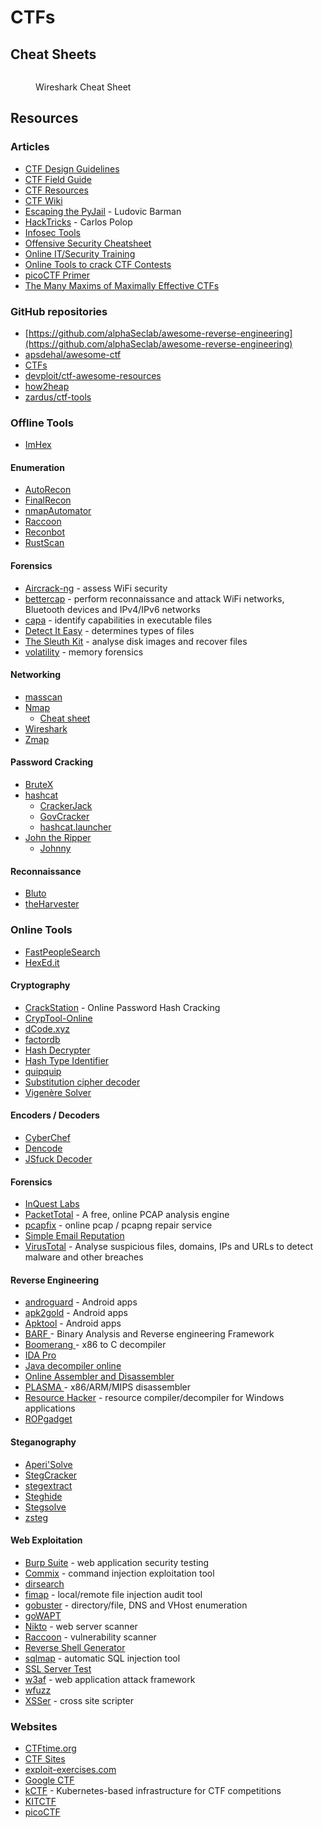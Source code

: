# CTFs

## Cheat Sheets

<figure><img src="https://cdn.comparitech.com/wp-content/uploads/2019/06/Wireshark-Cheat-Sheet-1.jpg.webp" alt=""><figcaption><p>Wireshark Cheat Sheet</p></figcaption></figure>

## Resources

### Articles

* [CTF Design Guidelines](https://bit.ly/ctf-design)
* [CTF Field Guide](https://trailofbits.github.io/ctf/)
* [CTF Resources](https://ctfs.github.io/resources/)
* [CTF Wiki](https://ctf-wiki.mahaloz.re/)
* [Escaping the PyJail](https://lbarman.ch/blog/pyjail/) - Ludovic Barman
* [HackTricks](https://book.hacktricks.xyz/welcome/readme) - Carlos Polop
* [Infosec Tools](https://shellsharks.com/infosec-tools)
* [Offensive Security Cheatsheet](https://cheatsheet.haax.fr/)
* [Online IT/Security Training](https://shellsharks.com/online-training)
* [Online Tools to crack CTF Contests](https://dhanumaalaian.medium.com/online-tools-to-crack-ctf-contest-1ad7efa958da)
* [picoCTF Primer](https://primer.picoctf.com/)
* [The Many Maxims of Maximally Effective CTFs](https://web.archive.org/web/20201124033521/https://captf.com/maxims.html)

### GitHub repositories

* [https://github.com/alphaSeclab/awesome-reverse-engineering](https://github.com/alphaSeclab/awesome-reverse-engineering)
* [apsdehal/awesome-ctf](https://github.com/apsdehal/awesome-ctf)
* [CTFs](https://github.com/ctfs)
* [devploit/ctf-awesome-resources](https://github.com/devploit/ctf-awesome-resources)
* [how2heap](https://github.com/shellphish/how2heap/)
* [zardus/ctf-tools](https://github.com/zardus/ctf-tools)

### Offline Tools

* [ImHex](https://imhex.werwolv.net/)

#### Enumeration

* [AutoRecon](https://github.com/Tib3rius/AutoRecon)
* [FinalRecon](https://github.com/thewhiteh4t/FinalRecon)
* [nmapAutomator](https://github.com/21y4d/nmapAutomator)
* [Raccoon](https://github.com/evyatarmeged/Raccoon)
* [Reconbot](https://github.com/0bs3ssion/Reconbot)
* [RustScan](https://github.com/RustScan/RustScan)

#### Forensics

* [Aircrack-ng](https://www.aircrack-ng.org/) - assess WiFi security
* [bettercap](https://www.bettercap.org/) - perform reconnaissance and attack WiFi networks, Bluetooth devices and IPv4/IPv6 networks
* [capa](https://github.com/mandiant/capa) - identify capabilities in executable files
* [Detect It Easy](https://github.com/horsicq/Detect-It-Easy) - determines types of files
* [The Sleuth Kit](https://www.sleuthkit.org/) - analyse disk images and recover files
* [volatility](https://github.com/volatilityfoundation/volatility) - memory forensics

#### Networking

* [masscan](https://github.com/robertdavidgraham/masscan)
* [Nmap](https://nmap.org/)
  * [Cheat sheet](https://www.stationx.net/nmap-cheat-sheet/)
* [Wireshark](https://www.wireshark.org/)
* [Zmap](https://zmap.io/)

#### Password Cracking

* [BruteX](https://github.com/1N3/BruteX)
* [hashcat](https://hashcat.net/hashcat/)
  * [CrackerJack](https://github.com/ctxis/crackerjack)
  * [GovCracker](https://github.com/Are-s-h/GovCracker)
  * [hashcat.launcher](https://github.com/s77rt/hashcat.launcher)
* [John the Ripper](https://www.openwall.com/john/)
  * [Johnny](https://github.com/openwall/johnny)

#### Reconnaissance

* [Bluto](https://github.com/darryllane/Bluto)
* [theHarvester](https://github.com/laramies/theHarvester)

### Online Tools

* [FastPeopleSearch](https://www.fastpeoplesearch.com/)
* [HexEd.it](https://hexed.it/)

#### Cryptography

* [CrackStation](https://crackstation.net/) - Online Password Hash Cracking
* [CrypTool-Online](https://www.cryptool.org/en/cto/)
* [dCode.xyz](https://www.dcode.fr/en)
* [factordb](http://factordb.com/)
* [Hash Decrypter](https://hashes.com/en/decrypt/hash)
* [Hash Type Identifier](https://hashes.com/en/tools/hash\_identifier)
* [quipquip](https://www.quipqiup.com/)
* [Substitution cipher decoder](https://planetcalc.com/8047/)
* [Vigenère Solver](https://www.guballa.de/vigenere-solver)

#### Encoders / Decoders

* [CyberChef](https://gchq.github.io/CyberChef/)
* [Dencode](https://dencode.com/)
* [JSfuck Decoder](https://enkhee-osiris.github.io/Decoder-JSFuck/)

#### Forensics

* [InQuest Labs](https://labs.inquest.net/)
* [PacketTotal](https://packettotal.com/) - A free, online PCAP analysis engine
* [pcapfix](https://f00l.de/hacking/pcapfix.php) - online pcap / pcapng repair service
* [Simple Email Reputation](https://emailrep.io/)
* [VirusTotal](https://www.virustotal.com/) - Analyse suspicious files, domains, IPs and URLs to detect malware and other breaches

#### Reverse Engineering

* [androguard](https://github.com/androguard/androguard) - Android apps
* [apk2gold](https://github.com/lxdvs/apk2gold) - Android apps
* [Apktool](https://ibotpeaches.github.io/Apktool/) - Android apps
* [BARF ](https://github.com/programa-stic/barf-project)- Binary Analysis and Reverse engineering Framework
* [Boomerang ](https://github.com/BoomerangDecompiler/boomerang)- x86 to C decompiler
* [IDA Pro](https://www.hex-rays.com/ida-pro/)
* [Java decompiler online](http://www.javadecompilers.com/)
* [Online Assembler and Disassembler](https://shell-storm.org/online/Online-Assembler-and-Disassembler/)
* [PLASMA ](https://github.com/plasma-disassembler/plasma)- x86/ARM/MIPS disassembler
* [Resource Hacker](http://www.angusj.com/resourcehacker/) - resource compiler/decompiler for Windows applications
* [ROPgadget](https://github.com/JonathanSalwan/ROPgadget)

#### Steganography

* [Aperi'Solve](https://www.aperisolve.com/)
* [StegCracker](https://github.com/Paradoxis/StegCracker)
* [stegextract](https://github.com/evyatarmeged/stegextract)
* [Steghide](https://steghide.sourceforge.net/)
* [Stegsolve](https://wiki.bi0s.in/steganography/stegsolve/)
* [zsteg](https://github.com/zed-0xff/zsteg/)

#### Web Exploitation

* [Burp Suite](https://portswigger.net/burp) - web application security testing
* [Commix](https://commixproject.com/) - command injection exploitation tool
* [dirsearch](https://github.com/maurosoria/dirsearch)
* [fimap](https://github.com/kurobeats/fimap) - local/remote file injection audit tool
* [gobuster](https://github.com/OJ/gobuster) - directory/file, DNS and VHost enumeration
* [goWAPT](https://github.com/dzonerzy/goWAPT)
* [Nikto](https://github.com/sullo/nikto) - web server scanner
* [Raccoon](https://github.com/evyatarmeged/Raccoon) - vulnerability scanner
* [Reverse Shell Generator](https://www.revshells.com/)
* [sqlmap](https://sqlmap.org/) - automatic SQL injection tool
* [SSL Server Test](https://www.ssllabs.com/ssltest/analyze.html)
* [w3af](https://w3af.org/) - web application attack framework
* [wfuzz](https://github.com/xmendez/wfuzz)
* [XSSer](https://xsser.03c8.net/) - cross site scripter

### Websites

* [CTFtime.org](https://ctftime.org/)
* [CTF Sites](https://ctfsites.github.io/)
* [exploit-exercises.com](https://exploit-exercises.com/)
* [Google CTF](https://capturetheflag.withgoogle.com/beginners-quest)
* [kCTF](https://google.github.io/kctf/) - Kubernetes-based infrastructure for CTF competitions
* [KITCTF](https://kitctf.de/)
* [picoCTF](https://picoctf.org/)

